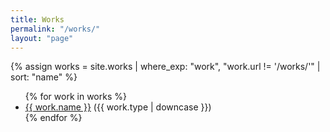 ```yaml
---
title: Works
permalink: "/works/"
layout: "page"
---
```


{% assign works = site.works | where_exp: "work", "work.url != '/works/'" | sort: "name" %}
<ul>
{% for work in works %}
  <li>
    <a href="{{ work.url }}?{{ work.name }}">{{ work.name }}</a> ({{ work.type | downcase }})
  </li>
{% endfor %}
</ul>

